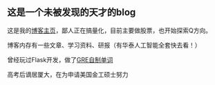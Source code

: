 ## 这是一个未被发现的天才的blog

这是我的[博客主页](https://zzzzdf.page/pages)，鄙人正在搞量化，目前主要做股票，也开始探索Q方向。

博客内存有一些文章、学习资料、研报（有华泰人工智能全套快去看！）

曾经玩过Flask开发，做了[GRE自制单词](http://111.230.46.76/)

高考后谪居厦大，在为申请美国金工硕士努力
